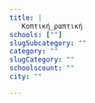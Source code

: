 ```yaml
---
title: |
   Κοπτική_ραπτική
schools: [""]
slugSubcategory: ""
category: ""
slugCategory: ""
schoolscount: ""
city: ""

---
```


